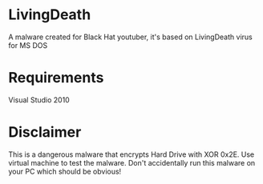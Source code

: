 # LivingDeath

A malware created for Black Hat youtuber, it's based on LivingDeath virus for MS DOS

# Requirements

Visual Studio 2010

# Disclaimer

This is a dangerous malware that encrypts Hard Drive with XOR 0x2E.
Use virtual machine to test the malware.
Don't accidentally run this malware on your PC which should be obvious!
